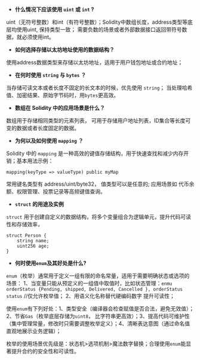 - **什么情况下应该使用 `uint` 或 `int` ?**

uint（无符号整数）和int（有符号整数）；Solidity中数组长度，address类型等底层均使用uint, 保持类型一致； 需要负数的场景或者外部数据接口返回带符号数据，就必须使用int。

- **如何选择存储以太坊地址使用的数据结构？**

使用address数据类型来存储以太坊地址，适用于用户钱包地址或合约地址；

- **在何时使用 `string` 与 `bytes` ？**

当存储可读文本或者长度不固定的长文本的时候，优先使用 `string`； 当处理哈希值、加密结果、原始字节码时，用`bytes`更高效。

- **数组在 Solidity 中的应用场景是什么？**

数组用于存储相同类型的元素列表， 可用于存储用户地址列表，ID集合等长度可变的数据或者长度固定的数据。

- **为何以及如何使用 `mapping` ？**

Solidity 中的 `mapping` 是一种高效的键值存储结构，用于快速查找和减少内存开销；基本用法示例：
```
mapping(keyType => valueType) public myMap
```
常用键名类型有 address/uint/byte32， 值类型可以是任意的; 应用场景如 代币余额、权限管理、投票记录等高频键值查询。

- **`struct` 的用途及实例**

`struct` 用于创建自定义的数据结构，将多个变量组合为逻辑单元，提升代码可读性和存储效率，
```
struct Person {
    string name;
    uint256 age;
}
```

- **何时使用`enum`及其好处是什么?**

`enum`（枚举）通常用于定义一组有限的命名常量，适用于需要明确状态或选项的场景： 1、当变量只能从预定义的一组值中取值时，比如状态管理：`enmu orderStatus {Pending, shipped, Delivered, Cancelled }, orderStatus status` //仅允许枚举值； 2、用语义化名称替代硬编码数字 提升可读性；

使用`enum`有下列好处：1、类型安全（编译器会检查赋值是否合法，避免无效值）；2、节省`Gas`（枚举底层存储为`uint8`， 比字符串更高效）；3、提高代码可维护性（集中管理常量，修改时只需要调整枚举定义）；4、清晰表达意图（通过命名值直观地展示业务逻辑）；

枚举的使用场景优先级是：状态机>选项机制>魔法数字替换；合理使用`enum`能显著提升合约的安全性和可读性。



